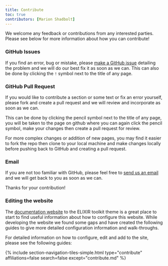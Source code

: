 ```yaml
---
title: Contribute
toc: true
contributors: [Marion Shadbolt]
---
```


We welcome any feedback or contributions from any interested parties. Please see below for more information about how you can contribute!

### GitHub Issues

If you find an error, bug or mistake, please [make a GitHub issue](https://github.com/AustralianBioCommons/human-omics-data-sharing-field-guide/issues/new) detailing the problem and we will do our best fix it as soon as we can. This can also be done by clicking the `!` symbol next to the title of any page.

### GitHub Pull Request

If you would like to contribute a section or some text or fix an error yourself, please fork and create a pull request and we will review and incorporate as soon as we can. 

This can be done by clicking the pencil symbol next to the title of any page, you will be taken to the page on github where you can again click the pencil symbol, make your changes then create a pull request for review.

For more complex changes or addition of new pages, you may find it easier to fork the repo then clone to your local machine and make changes locally before pushing back to GitHub and creating a pull request.

### Email

If you are not too familiar with GitHub, please feel free to [send us an email](mailto:contact@biocommons.org.au) and we will get back to you as soon as we can.

Thanks for your contribution!

### Editing the website

The [documentation website](https://elixir-belgium.github.io/elixir-toolkit-theme/) to the ELIXIR toolkit theme is a great place to start to find useful information about how to configure this website. While developing the website we found some gaps and have created the following guides to give more detailed configuration information and walk-throughs.

For detailed information on how to configure, edit and add to the site, please see the following guides:

{% include section-navigation-tiles-simple.html type="contribute" affiliations=false search=false except="contribute.md" %}
